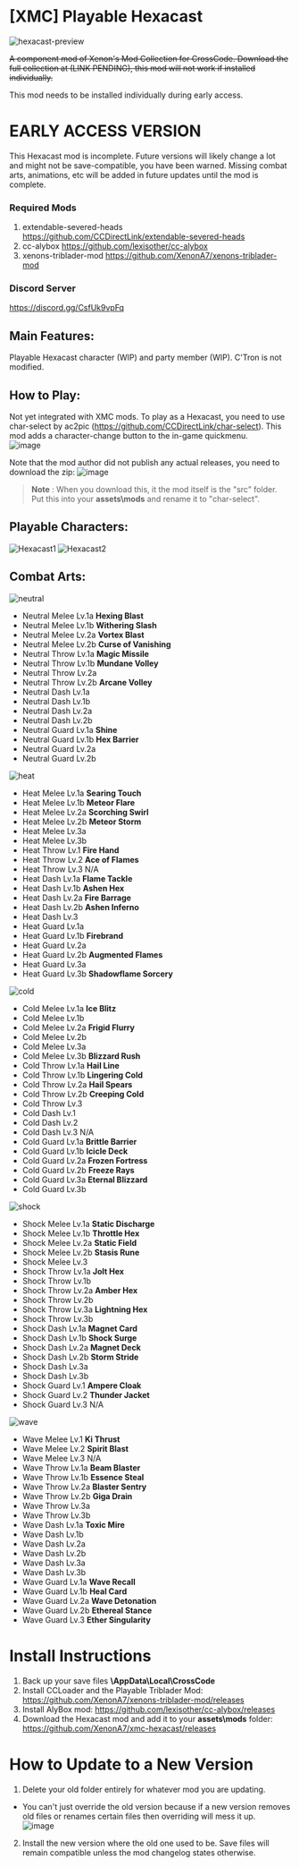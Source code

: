 # [XMC] Playable Hexacast
![hexacast-preview](https://user-images.githubusercontent.com/105614278/217141772-92383016-1b93-4b2f-9270-49d426d3026b.gif)

~~A component mod of Xenon's Mod Collection for CrossCode. Download the full collection at (LINK PENDING), this mod will not work if installed individually.~~

This mod needs to be installed individually during early access.

# **EARLY ACCESS VERSION**
This Hexacast mod is incomplete. Future versions will likely change a lot and might not be save-compatible, you have been warned. Missing combat arts, animations, etc will be added in future updates until the mod is complete.

### **Required Mods**
1. extendable-severed-heads https://github.com/CCDirectLink/extendable-severed-heads
2. cc-alybox https://github.com/lexisother/cc-alybox
3. xenons-triblader-mod https://github.com/XenonA7/xenons-triblader-mod

### **Discord Server**
https://discord.gg/CsfUk9vpFq

## **Main Features:**
Playable Hexacast character (WIP) and party member (WIP). C'Tron is not modified.

## **How to Play:**
Not yet integrated with XMC mods. To play as a Hexacast, you need to use char-select by ac2pic (https://github.com/CCDirectLink/char-select). This mod adds a character-change button to the in-game quickmenu.  
![image](https://user-images.githubusercontent.com/105614278/217144844-913c52a7-c1ee-4849-aae8-d656718f1a07.png)

Note that the mod author did not publish any actual releases, you need to download the zip:
![image](https://user-images.githubusercontent.com/105614278/219522068-c268b0b9-206d-4736-a7e8-e426e40cecac.png)
>**Note**
: When you download this, it the mod itself is the "src" folder. Put this into your **assets\mods** and rename it to "char-select".

## **Playable Characters:** 
![Hexacast1](https://user-images.githubusercontent.com/105614278/217142911-c29e7c93-dbde-405c-baa3-3b2f33d7faba.gif)
![Hexacast2](https://user-images.githubusercontent.com/105614278/217142917-ef779f50-a327-4649-9981-1618e3d76829.gif)


## **Combat Arts:** 
![neutral](https://user-images.githubusercontent.com/105614278/168505340-e0a770c7-7a3b-4f6d-a173-bd1886e1e4cd.png)
- Neutral Melee Lv.1a	**Hexing Blast**
- Neutral Melee Lv.1b	**Withering Slash**
- Neutral Melee Lv.2a	**Vortex Blast**
- Neutral Melee Lv.2b	**Curse of Vanishing**
- Neutral Throw Lv.1a	**Magic Missile**
- Neutral Throw Lv.1b	**Mundane Volley**
- Neutral Throw Lv.2a
- Neutral Throw Lv.2b	**Arcane Volley**
- Neutral Dash Lv.1a
- Neutral Dash Lv.1b
- Neutral Dash Lv.2a
- Neutral Dash Lv.2b
- Neutral Guard Lv.1a	**Shine**
- Neutral Guard Lv.1b	**Hex Barrier**
- Neutral Guard Lv.2a
- Neutral Guard Lv.2b

![heat](https://user-images.githubusercontent.com/105614278/168505403-98d388f9-8d53-4d25-8bd2-956ef6a33e4c.png)
- Heat Melee Lv.1a	**Searing Touch**
- Heat Melee Lv.1b	**Meteor Flare**
- Heat Melee Lv.2a	**Scorching Swirl**
- Heat Melee Lv.2b	**Meteor Storm**
- Heat Melee Lv.3a
- Heat Melee Lv.3b
- Heat Throw Lv.1	**Fire Hand**
- Heat Throw Lv.2	**Ace of Flames**
- Heat Throw Lv.3	N/A
- Heat Dash Lv.1a	**Flame Tackle**
- Heat Dash Lv.1b	**Ashen Hex**
- Heat Dash Lv.2a	**Fire Barrage**
- Heat Dash Lv.2b	**Ashen Inferno**
- Heat Dash Lv.3
- Heat Guard Lv.1a
- Heat Guard Lv.1b	**Firebrand**
- Heat Guard Lv.2a
- Heat Guard Lv.2b	**Augmented Flames**
- Heat Guard Lv.3a 
- Heat Guard Lv.3b	**Shadowflame Sorcery**

![cold](https://user-images.githubusercontent.com/105614278/168505452-d0485b21-d090-482d-b493-d72090f12fa7.png)
- Cold Melee Lv.1a	**Ice Blitz**
- Cold Melee Lv.1b
- Cold Melee Lv.2a	**Frigid Flurry**
- Cold Melee Lv.2b
- Cold Melee Lv.3a
- Cold Melee Lv.3b	**Blizzard Rush**
- Cold Throw Lv.1a	**Hail Line**
- Cold Throw Lv.1b	**Lingering Cold**
- Cold Throw Lv.2a	**Hail Spears**
- Cold Throw Lv.2b	**Creeping Cold**
- Cold Throw Lv.3
- Cold Dash Lv.1
- Cold Dash Lv.2
- Cold Dash Lv.3	N/A
- Cold Guard Lv.1a	**Brittle Barrier**
- Cold Guard Lv.1b	**Icicle Deck**
- Cold Guard Lv.2a	**Frozen Fortress**
- Cold Guard Lv.2b	**Freeze Rays**
- Cold Guard Lv.3a	**Eternal Blizzard**
- Cold Guard Lv.3b

![shock](https://user-images.githubusercontent.com/105614278/168505459-99dbff01-3261-465e-a470-c381c7133198.png)
- Shock Melee Lv.1a	**Static Discharge**
- Shock Melee Lv.1b	**Throttle Hex**
- Shock Melee Lv.2a	**Static Field**
- Shock Melee Lv.2b	**Stasis Rune**
- Shock Melee Lv.3
- Shock Throw Lv.1a	**Jolt Hex**
- Shock Throw Lv.1b
- Shock Throw Lv.2a	**Amber Hex**
- Shock Throw Lv.2b
- Shock Throw Lv.3a	**Lightning Hex**
- Shock Throw Lv.3b
- Shock Dash Lv.1a	**Magnet Card**
- Shock Dash Lv.1b	**Shock Surge**
- Shock Dash Lv.2a	**Magnet Deck**
- Shock Dash Lv.2b	**Storm Stride**
- Shock Dash Lv.3a
- Shock Dash Lv.3b
- Shock Guard Lv.1	**Ampere Cloak**
- Shock Guard Lv.2	**Thunder Jacket**
- Shock Guard Lv.3	N/A

![wave](https://user-images.githubusercontent.com/105614278/168505468-e7f002ac-f5e0-4633-b444-a19dcde8418c.png)
- Wave Melee Lv.1	**Ki Thrust**
- Wave Melee Lv.2	**Spirit Blast**
- Wave Melee Lv.3	N/A
- Wave Throw Lv.1a	**Beam Blaster**
- Wave Throw Lv.1b	**Essence Steal**
- Wave Throw Lv.2a	**Blaster Sentry**
- Wave Throw Lv.2b	**Giga Drain**
- Wave Throw Lv.3a
- Wave Throw Lv.3b
- Wave Dash Lv.1a	**Toxic Mire**
- Wave Dash Lv.1b
- Wave Dash Lv.2a
- Wave Dash Lv.2b
- Wave Dash Lv.3a
- Wave Dash Lv.3b
- Wave Guard Lv.1a	**Wave Recall**
- Wave Guard Lv.1b	**Heal Card**
- Wave Guard Lv.2a	**Wave Detonation**
- Wave Guard Lv.2b	**Ethereal Stance**
- Wave Guard Lv.3	**Ether Singularity**


# Install Instructions
1. Back up your save files **\AppData\Local\CrossCode**
2. Install CCLoader and the Playable Triblader Mod: https://github.com/XenonA7/xenons-triblader-mod/releases
3. Install AlyBox mod: https://github.com/lexisother/cc-alybox/releases
4. Download the Hexacast mod and add it to your **assets\mods** folder: https://github.com/XenonA7/xmc-hexacast/releases


# How to Update to a New Version
1. Delete your old folder entirely for whatever mod you are updating.
* You can't just override the old version because if a new version removes old files or renames certain files then overriding will mess it up.  
![image](https://user-images.githubusercontent.com/105614278/180620611-e05635f6-16c4-406f-9689-7bbbed2d4cd5.png)  

2. Install the new version where the old one used to be. Save files will remain compatible unless the mod changelog states otherwise.  
